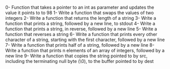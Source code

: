 0- Function that takes a pointer to an int as parameter and updates the value it points to to 98
1- Write a function that swaps the values of two integers
2- Write a function that returns the length of a string
3- Write a function that prints a string, followed by a new line, to stdout
4- Write a function that prints a string, in reverse, followed by a new line
5- Write a function that reverses a string
6- Write a function that prints every other character of a string, starting with the first character, followed by a new line
7- Write a function that prints half of a string, followed by a new line
8- Write a function that prints n elements of an array of integers, followed by a new line
9- Write a function that copies the string pointed to by src, including the terminating null byte (\0), to the buffer pointed to by dest
